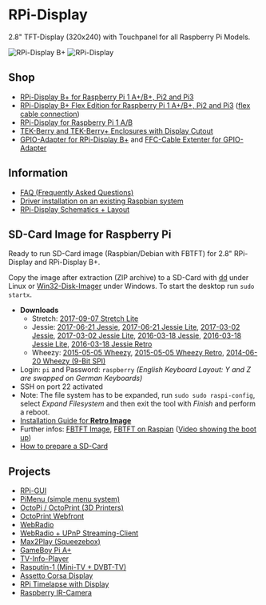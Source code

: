 # RPi-Display
2.8" TFT-Display (320x240) with Touchpanel for all Raspberry Pi Models.

![RPi-Display B+](https://github.com/watterott/RPi-Display/raw/master/hardware/RPi-Display_Bplus_v11.jpg)
![RPi-Display](https://github.com/watterott/RPi-Display/raw/master/hardware/RPi-Display_v10.jpg)


## Shop
* [RPi-Display B+ for Raspberry Pi 1 A+/B+, Pi2 and Pi3](http://www.watterott.com/en/RPi-Display-B-Plus)
* [RPi-Display B+ Flex Edition for Raspberry Pi 1 A+/B+, Pi2 and Pi3](https://www.watterott.com/en/RPi-Display-Flex-Edition) ([flex cable connection](https://github.com/watterott/RPi-Display/raw/master/docs/flex_edition.jpg))
* [RPi-Display for Raspberry Pi 1 A/B](http://www.watterott.com/en/RPi-Display)
* [TEK-Berry and TEK-Berry+ Enclosures with Display Cutout](http://www.watterott.com/index.php?page=search&page_action=query&desc=off&sdesc=off&keywords=RPi-Display)
* [GPIO-Adapter for RPi-Display B+](http://www.watterott.com/en/GPIO-Adapter-for-the-RPi-Display-BPlus) and [FFC-Cable Extenter for GPIO-Adapter](http://www.watterott.com/en/40-Pin-FFC-extenter)


## Information
* [FAQ (Frequently Asked Questions)](https://github.com/watterott/RPi-Display/blob/master/docs/FAQ.md#frequently-asked-questions)
* [Driver installation on an existing Raspbian system](https://github.com/watterott/RPi-Display/blob/master/docs/FBTFT-Install.md#fbtft-framebuffer-installation)
* [RPi-Display Schematics + Layout](https://github.com/watterott/RPi-Display/tree/master/hardware)


## SD-Card Image for Raspberry Pi
Ready to run SD-Card image (Raspbian/Debian with FBTFT) for 2.8" RPi-Display and RPi-Display B+.

Copy the image after extraction (ZIP archive) to a SD-Card with [dd](http://en.wikipedia.org/wiki/Dd_%28Unix%29) under Linux or [Win32-Disk-Imager](http://sourceforge.net/projects/win32diskimager/) under Windows.
To start the desktop run ```sudo startx```.

* **Downloads**
  * Stretch: [2017-09-07 Stretch Lite](http://www.watterott.net/fbtft/2017-09-07-raspbian-lite-rpi-display.zip)
  * Jessie:  [2017-06-21 Jessie](http://www.watterott.net/fbtft/2017-06-21-raspbian-rpi-display.zip),
             [2017-06-21 Jessie Lite](http://www.watterott.net/fbtft/2017-06-21-raspbian-lite-rpi-display.zip),
             [2017-03-02 Jessie](http://www.watterott.net/fbtft/2017-03-02-raspbian-rpi-display.zip),
             [2017-03-02 Jessie Lite](http://www.watterott.net/fbtft/2017-03-02-raspbian-lite-rpi-display.zip),
             [2016-03-18 Jessie](http://www.watterott.net/fbtft/2016-03-18-raspbian-rpi-display.zip),
             [2016-03-18 Jessie Lite](http://www.watterott.net/fbtft/2016-03-18-raspbian-lite-rpi-display.zip),
             [2016-03-18 Jessie Retro](http://www.watterott.net/fbtft/2016-03-18-raspbian-rpi-display-retro.zip)
  * Wheezy:  [2015-05-05 Wheezy](http://www.watterott.net/fbtft/2015-05-05-raspbian-rpi-display.zip),
             [2015-05-05 Wheezy Retro](http://www.watterott.net/fbtft/2015-05-05-raspbian-rpi-display-retro.zip),
             [2014-06-20 Wheezy (9-Bit SPI)](http://www.watterott.net/fbtft/2014-06-20-raspbian-rpi-display-rev1.zip)
* Login: ```pi``` and Password: ```raspberry``` *(English Keyboard Layout: Y and Z are swapped on German Keyboards)*
* SSH on port 22 activated
* Note: The file system has to be expanded, run ```sudo sudo raspi-config```, select *Expand Filesystem* and then exit the tool with *Finish* and perform a reboot.
* [Installation Guide for **Retro Image**](https://github.com/watterott/RPi-Display/blob/master/docs/Retro-Image.md#retro-image)
* Further infos: [FBTFT Image](https://github.com/notro/fbtft-spindle/wiki/FBTFT-image), [FBTFT on Raspian](https://github.com/notro/fbtft/wiki/FBTFT-on-Raspian) ([Video showing the boot up](http://www.youtube.com/watch?v=a2CStAaMbmA))
* [How to prepare a SD-Card](http://elinux.org/RPi_Easy_SD_Card_Setup)


## Projects
* [RPi-GUI](https://github.com/boerge42/rpi_gui)
* [PiMenu (simple menu system)](https://github.com/splitbrain/pimenu/)
* [OctoPi / OctoPrint (3D Printers)](https://github.com/guysoft/OctoPi)
* [OctoPrint Webfront](https://www.youtube.com/watch?v=ZYjPcC37fNI)
* [WebRadio](https://github.com/5Volt-Junkie/RPi-Tron-Radio)
* [WebRadio + UPnP Streaming-Client](http://www.partikelstrom.de/?page_id=1110)
* [Max2Play (Squeezebox)](http://www.instructables.com/id/Audio-Solution-with-Control-and-Visualization-on-a/)
* [GameBoy Pi A+](http://www.forum-raspberrypi.de/Thread-gameboy-pi-a)
* [TV-Info-Player](http://www.forum-raspberrypi.de/Thread-projekt-enigma2-picon-tv-info-player)
* [Rasputin-1 (Mini-TV + DVBT-TV)](http://ilco.broichhagen.bplaced.de/ilco3/images/Rasputin1-DVBT-Videorecorder.pdf)
* [Assetto Corsa Display](http://www.raspberrypi.org/forums/viewtopic.php?f=75&t=81950)
* [RPi Timelapse with Display](https://www.youtube.com/watch?v=MVIMRJFlEVk)
* [Raspberry IR-Camera](https://www.thingiverse.com/thing:1355522)
